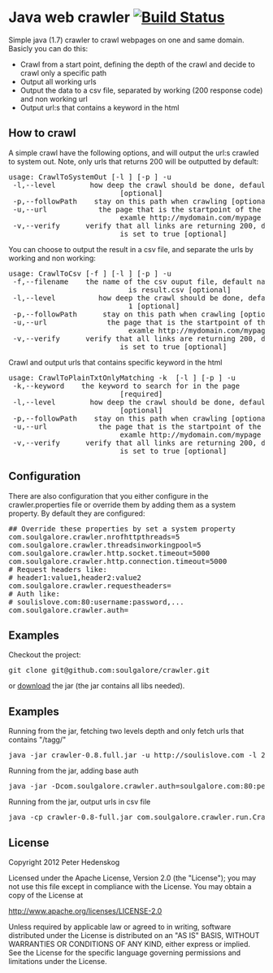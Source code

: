# Java web crawler [![Build Status](https://secure.travis-ci.org/soulgalore/crawler.png?branch=master)](http://travis-ci.org/soulgalore/crawler)

Simple java (1.7) crawler to crawl webpages on one and same domain. Basicly you can do this:
<ul>
<li>Crawl from a start point, defining the depth of the crawl and decide to crawl only a specific path</li>
<li>Output all working urls</li>
<li>Output the data to a csv file, separated by working (200 response code) and non working url</li>
<li>Output url:s that contains a keyword in the html</li>
</ul>


## How to crawl

A simple crawl have the following options, and will output the url:s crawled to system out. Note, only urls that returns 200 will be outputted by default:
<pre>
usage: CrawlToSystemOut [-l <LEVEL>] [-p <PATH>] -u <URL>
 -l,--level <LEVEL>       how deep the crawl should be done, default is 1
                          [optional]
 -p,--followPath <PATH>   stay on this path when crawling [optional]
 -u,--url <URL>           the page that is the startpoint of the crawl,
                          examle http://mydomain.com/mypage
 -v,--verify <VERIFY>     verify that all links are returning 200, default
                          is set to true [optional]                          
</pre>


You can choose to output the result in a csv file, and separate the urls by working and non working:
<pre>
usage: CrawlToCsv [-f <FILENAME>] [-l <LEVEL>] [-p <PATH>] -u <URL>
 -f,--filename <FILENAME>   the name of the csv ouput file, default name
                            is result.csv [optional]
 -l,--level <LEVEL>         how deep the crawl should be done, default is
                            1 [optional]
 -p,--followPath <PATH>     stay on this path when crawling [optional]
 -u,--url <URL>             the page that is the startpoint of the crawl,
                            examle http://mydomain.com/mypage
 -v,--verify <VERIFY>     verify that all links are returning 200, default
                          is set to true [optional]
</pre>

Crawl and output urls that contains specific keyword in the html
<pre>
usage: CrawlToPlainTxtOnlyMatching -k <KEYWORD> [-l <LEVEL>] [-p <PATH>] -u <URL>
 -k,--keyword <KEYWORD>   the keyword to search for in the page
                          [required]
 -l,--level <LEVEL>       how deep the crawl should be done, default is 1
                          [optional]
 -p,--followPath <PATH>   stay on this path when crawling [optional]
 -u,--url <URL>           the page that is the startpoint of the crawl,
                          examle http://mydomain.com/mypage
 -v,--verify <VERIFY>     verify that all links are returning 200, default
                          is set to true [optional]
</pre>


## Configuration
There are also configuration that you either configure in the crawler.properties file or override them by adding them as a system property. By default they are configured:
<pre>
## Override these properties by set a system property
com.soulgalore.crawler.nrofhttpthreads=5
com.soulgalore.crawler.threadsinworkingpool=5
com.soulgalore.crawler.http.socket.timeout=5000
com.soulgalore.crawler.http.connection.timeout=5000
# Request headers like:
# header1:value1,header2:value2
com.soulgalore.crawler.requestheaders=
# Auth like:
# soulislove.com:80:username:password,...
com.soulgalore.crawler.auth=
</pre>

## Examples

Checkout the project:
<pre>git clone git@github.com:soulgalore/crawler.git</pre>

or <a href="http://github.com/downloads/soulgalore/crawler/crawler-0.8-full.jar">download</a> the jar (the jar contains all libs needed).


## Examples

Running from the jar, fetching two levels depth and only fetch urls that contains "/tagg/"
<pre>
java -jar crawler-0.8.full.jar -u http://soulislove.com -l 2 -p /tagg/
</pre>

Running from the jar, adding base auth
<pre>
java -jar -Dcom.soulgalore.crawler.auth=soulgalore.com:80:peter:secret crawler-0.8-full.jar -u http://soulislove.com
</pre>

Running from the jar, output urls in csv file
<pre>
java -cp crawler-0.8-full.jar com.soulgalore.crawler.run.CrawlToCsv -u http://soulislove.com
</pre>

## License

Copyright 2012 Peter Hedenskog

Licensed under the Apache License, Version 2.0 (the "License");
you may not use this file except in compliance with the License.
You may obtain a copy of the License at

   http://www.apache.org/licenses/LICENSE-2.0

Unless required by applicable law or agreed to in writing, software
distributed under the License is distributed on an "AS IS" BASIS,
WITHOUT WARRANTIES OR CONDITIONS OF ANY KIND, either express or implied.
See the License for the specific language governing permissions and
limitations under the License.
